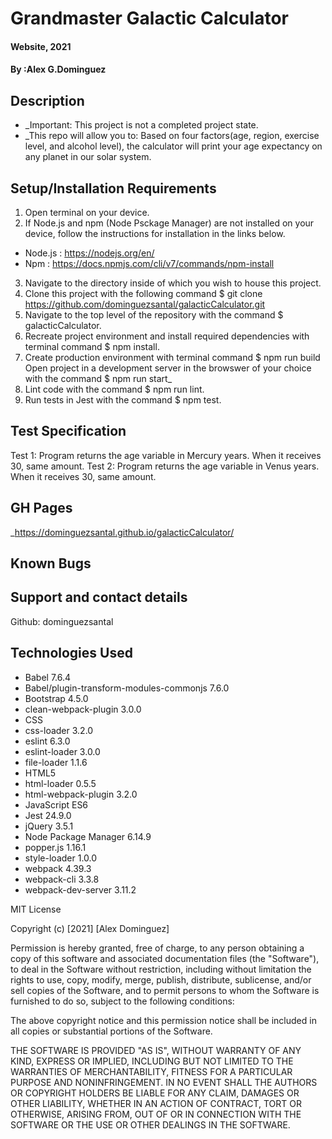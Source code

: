 # Grandmaster Galactic Calculator

#### Website, 2021

#### By :Alex G.Dominguez

## Description
* _Important: This project is not a completed project state. 
* _This repo will allow you to: 
Based on four factors(age, region, exercise level, and alcohol level), the calculator will print your age expectancy on any planet in our solar system.

## Setup/Installation Requirements
1. Open terminal on your device.
2. If Node.js and npm (Node Psckage Manager) are not installed on your device, follow the instructions for installation in the links below. 
* Node.js : https://nodejs.org/en/
* Npm : https://docs.npmjs.com/cli/v7/commands/npm-install
3. Navigate to the directory inside of which you wish to house this project. 
4. Clone this project with the following command $ git clone <https://github.com/dominguezsantal/galacticCalculator.git>
5. Navigate to the top level of the repository with the command $ galacticCalculator.
6. Recreate project environment and install required dependencies with terminal command $ npm install.
7. Create production environment with terminal command $ npm run build
Open project in a development server in the browswer of your choice with the command $ npm run start_
8. Lint code with the command $ npm run lint.
9. Run tests in Jest with the command $ npm test.

## Test Specification
Test 1: 
Program returns the age variable in Mercury years. When it receives 30,	same amount. 
Test 2: 
Program returns the age variable in Venus years. When it receives 30, same amount. 
## GH Pages
_https://dominguezsantal.github.io/galacticCalculator/

## Known Bugs

## Support and contact details
Github: dominguezsantal

## Technologies Used
* Babel 7.6.4
* Babel/plugin-transform-modules-commonjs 7.6.0
* Bootstrap 4.5.0
* clean-webpack-plugin 3.0.0
* CSS
* css-loader 3.2.0
* eslint 6.3.0
* eslint-loader 3.0.0
* file-loader 1.1.6
* HTML5
* html-loader 0.5.5
* html-webpack-plugin 3.2.0
* JavaScript ES6
* Jest 24.9.0
* jQuery 3.5.1
* Node Package Manager 6.14.9
* popper.js 1.16.1
* style-loader 1.0.0
* webpack 4.39.3
* webpack-cli 3.3.8
* webpack-dev-server 3.11.2

MIT License

Copyright (c) [2021] [Alex Dominguez]

Permission is hereby granted, free of charge, to any person obtaining a copy
of this software and associated documentation files (the "Software"), to deal
in the Software without restriction, including without limitation the rights
to use, copy, modify, merge, publish, distribute, sublicense, and/or sell
copies of the Software, and to permit persons to whom the Software is
furnished to do so, subject to the following conditions:

The above copyright notice and this permission notice shall be included in all
copies or substantial portions of the Software.

THE SOFTWARE IS PROVIDED "AS IS", WITHOUT WARRANTY OF ANY KIND, EXPRESS OR
IMPLIED, INCLUDING BUT NOT LIMITED TO THE WARRANTIES OF MERCHANTABILITY,
FITNESS FOR A PARTICULAR PURPOSE AND NONINFRINGEMENT. IN NO EVENT SHALL THE
AUTHORS OR COPYRIGHT HOLDERS BE LIABLE FOR ANY CLAIM, DAMAGES OR OTHER
LIABILITY, WHETHER IN AN ACTION OF CONTRACT, TORT OR OTHERWISE, ARISING FROM,
OUT OF OR IN CONNECTION WITH THE SOFTWARE OR THE USE OR OTHER DEALINGS IN THE
SOFTWARE.